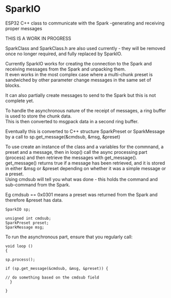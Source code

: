 # SparkIO
ESP32 C++ class to communicate with the Spark -generating and receiving proper messages   


THIS IS A WORK IN PROGRESS

SparkClass and SparkClass.h are also used currently - they will be removed once no longer required, and fully replaced by SparkIO.   

Currently SparkIO works for creating the connection to the Spark and receiving messages from the Spark and unpacking them.   
It even works in the most complex case where a multi-chunk preset is sandwiched by other parameter change messages in the same set of blocks.   

It can also partially create messages to send to the Spark but this is not complete yet.   

To handle the asynchronous nature of the receipt of messages, a ring buffer is used to store the chunk data.  
This is then converted to msgpack data in a second ring buffer.  

Eventually this is converted to C++ structure SparkPreset or SparkMessage by a call to sp.get_message(&cmdsub, &msg, &preset)


To use create an instance of the class and a variables for the commnand, a preset and a message, then in loop() call the async processing part (process) and then retrieve the messages with get_message().    
get_message() returns true if a message has been retrieved, and it is stored in either &msg or &preset depending on whether it was a simple message or a preset.   
Using cmdsub will tell you what was done - this holds the command and sub-command from the Spark.  

Eg cmdsub == 0x0301 means a preset was returned from the Spark and therefore &preset has data.

``` 
SparkIO sp;

unsigned int cmdsub;
SparkPreset preset;
SparkMessage msg;
```

To run the asynchronous part, ensure that you regularly call:

```   
void loop ()
{

sp.process();

if (sp.get_message(&cmdsub, &msg, &preset)) {

// do something based on the cmdsub field
  }
  
}

```
